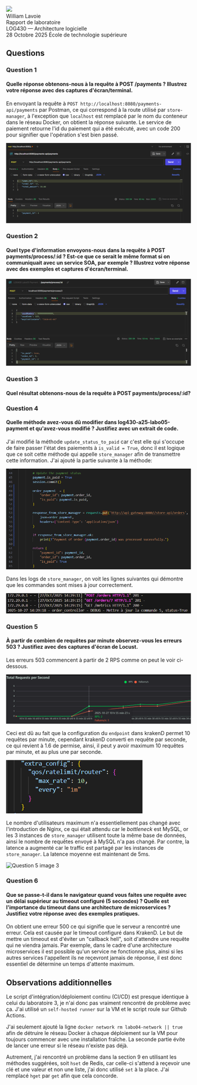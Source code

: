 <img src="https://upload.wikimedia.org/wikipedia/commons/2/2a/Ets_quebec_logo.png" width="250"> \
William Lavoie \
Rapport de laboratoire \
LOG430 — Architecture logicielle \
28 Octobre 2025
École de technologie supérieure

## Questions
### Question 1
#### Quelle réponse obtenons-nous à la requête à POST /payments ? Illustrez votre réponse avec des captures d'écran/terminal.

En envoyant la requête à `POST http://localhost:8080/payments-api/payments` par Postman, ce qui correspond à la route utilisé par `store-manager`, à l'exception que `localhost` est remplacé par le nom du conteneur dans le réseau Docker, on obtient la réponse suivante. Le service de paiement retourne l'id du paiement qui a été exécuté, avec un code 200 pour signifier que l'opération s'est bien passé.

![Question 1 image 1](./images/1.1.png)


### Question 2
#### Quel type d'information envoyons-nous dans la requête à POST payments/process/:id ? Est-ce que ce serait le même format si on communiquait avec un service SOA, par exemple ? Illustrez votre réponse avec des exemples et captures d'écran/terminal.

![Question 2 image 1](./images/2.1.png)

### Question 3
#### Quel résultat obtenons-nous de la requête à POST payments/process/:id?


### Question 4
#### Quelle méthode avez-vous dû modifier dans log430-a25-labo05-payment et qu'avez-vous modifié ? Justifiez avec un extrait de code.

J'ai modifié la méthode `update_status_to_paid` car c'est elle qui s'occupe de faire passer l'état des paiements à `is_valid = True`, donc il est logique que ce soit cette méthode qui appelle `store_manager` afin de transmettre cette information. J'ai ajouté la partie suivante à la méthode:

![Question 4 image 1](./images/4.1.png)

Dans les logs de `store_manager`, on voit les lignes suivantes qui démontre que les commandes sont mises à jour correctement.

![Question 4 image 2](./images/4.2.png)



### Question 5
#### À partir de combien de requêtes par minute observez-vous les erreurs 503 ? Justifiez avec des captures d'écran de Locust.

Les erreurs 503 commencent à partir de 2 RPS comme on peut le voir ci-dessous.

![Question 5 image 1](./images/5.1.png)

Ceci est dû au fait que la configuration du `endpoint` dans krakenD permet 10 requêtes par minute, cependant krakenD converti en requête par seconde, ce qui revient à 1.6 de permise, ainsi, il peut y avoir maximum 10 requêtes par minute, et au plus une par seconde. 

![Question 5 image 2](./images/5.2.png)


Le nombre d'utilisateurs maximum n'a essentiellement pas changé avec l'introduction de Nginx, ce qui était attendu car le *bottleneck* est MySQL, or les 3 instances de `store_manager` utilisent toute la même base de données, ainsi le nombre de requêtes envoyé à MySQL n'a pas changé.
Par contre, la latence a augmenté car le traffic est partagé par les instances de `store_manager`. La latence moyenne est maintenant de 5ms.

![Question 5 image 3](./images/5.3.png)


### Question 6
#### Que se passe-t-il dans le navigateur quand vous faites une requête avec un délai supérieur au timeout configuré (5 secondes) ? Quelle est l'importance du timeout dans une architecture de microservices ? Justifiez votre réponse avec des exemples pratiques.

On obtient une erreur 500 ce qui signifie que le serveur a rencontré une erreur. Cela est causée par le timeout configuré dans KrakenD. Le but de mettre un timeout est d'éviter un "callback hell", soit d'attendre une requête qui ne viendra jamais. Par exemple, dans le cadre d'une architecture microservices il est possible qu'un service ne fonctionne plus, ainsi si les autres services l'appellent ils ne reçevront jamais de réponse, il est donc essentiel de détermine un temps d'attente maximum.

## Observations additionnelles

Le script d'intégration/déploiement continu (CI/CD) est presque identique à celui du laboratoire 3, je n'ai donc pas vraiment rencontré de problème avec ça. J'ai utilisé un `self-hosted runner` sur la VM et le script roule sur Github Actions.

J'ai seulement ajouté la ligne `docker network rm labo04-network || true` afin de détruire le réseau Docker à chaque déploiement sur la VM pour toujours commencer avec une installation fraîche. La seconde partie évite de lancer une erreur si le réseau n'existe pas déjà.

Autrement, j'ai rencontré un problème dans la section 9 en utilisant les méthodes suggérées, soit `hset` de Redis, car celle-ci s'attend à reçevoir une clé et une valeur et non une liste, j'ai donc utilisé `set` à la place. J'ai remplacé `hget` par `get` afin que cela concorde. 
